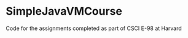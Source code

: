 SimpleJavaVMCourse
==================

Code for the assignments completed as part of CSCI E-98 at Harvard

